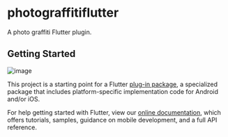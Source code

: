 # photograffitiflutter

A photo graffiti Flutter plugin.

## Getting Started

![image]("https://raw.githubusercontent.com/wujianneng/photo_graffiti_flutter/main/example/test/image.png")

This project is a starting point for a Flutter
[plug-in package](https://flutter.dev/developing-packages/),
a specialized package that includes platform-specific implementation code for
Android and/or iOS.

For help getting started with Flutter, view our 
[online documentation](https://flutter.dev/docs), which offers tutorials, 
samples, guidance on mobile development, and a full API reference.
